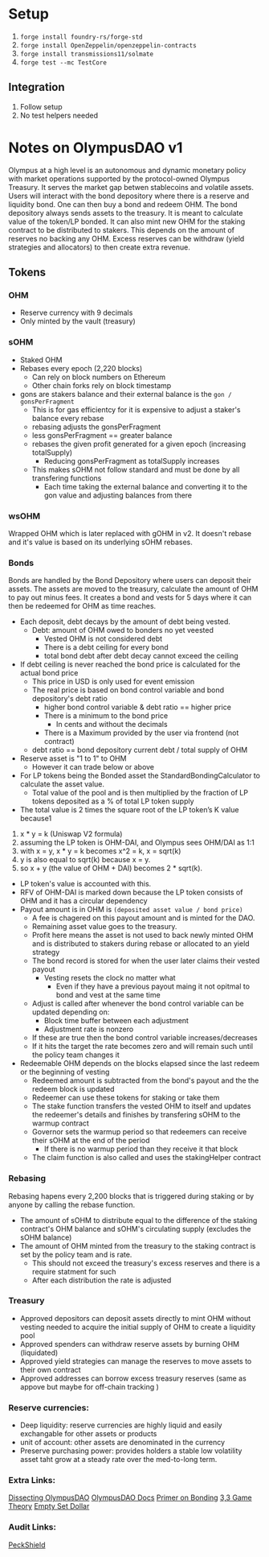 # Setup
1. `forge install foundry-rs/forge-std`
2. `forge install OpenZeppelin/openzeppelin-contracts`
3. `forge install transmissions11/solmate`
4. `forge test --mc TestCore`

## Integration
1. Follow setup
2. No test helpers needed

# **Notes on OlympusDAO v1**
Olympus at a high level is an autonomous and dynamic monetary policy with market operations supported by the protocol-owned Olympus Treasury. It serves the market gap betwen stablecoins and volatile assets. Users will interact with the bond depository where there is a reserve and liquidity bond. One can then buy a bond and redeem OHM. The bond depository always sends assets to the treasury. It is meant to calculate value of the token/LP bonded. It can also mint new OHM for the staking contract to be distributed to stakers. This depends on the amount of reserves no backing any OHM. Excess reserves can be withdraw (yield strategies and allocators) to then create extra revenue.

## **Tokens**
### **OHM**
* Reserve currency with 9 decimals
* Only minted by the vault (treasury)

### **sOHM**
* Staked OHM 
* Rebases every epoch (2,220 blocks)
    * Can rely on block numbers on Ethereum
    * Other chain forks rely on block timestamp
* gons are stakers balance and their external balance is the `gon / gonsPerFragment`
    * This is for gas efficientcy for it is expensive to adjust a staker's balance every rebase
    * rebasing adjusts the gonsPerFragment 
    * less gonsPerFragment == greater balance 
    * rebases the given profit generated for a given epoch (increasing totalSupply)
        * Reducing gonsPerFragment as totalSupply increases
    * This makes sOHM not follow standard and must be done by all transfering functions
        * Each time taking the external balance and converting it to the gon value and adjusting balances from there

### **wsOHM**
Wrapped OHM which is later replaced with gOHM in v2. It doesn't rebase and it's value is based on its underlying sOHM rebases.

### **Bonds**
Bonds are handled by the Bond Depository where users can deposit their assets. The assets are moved to the treasury, calculate the amount of OHM to pay out minus fees. It creates a bond and vests for 5 days where it can then be redeemed for OHM as time reaches.
* Each deposit, debt decays by the amount of debt being vested. 
    * Debt: amount of OHM owed to bonders no yet veested
        * Vested OHM is not considered debt
        * There is a debt ceiling for every bond 
        * total bond debt after debt decay cannot exceed the ceiling
* If debt ceiling is never reached the bond price is calculated for the actual bond price
    * This price in USD is only used for event emission
    * The real price is based on bond control variable and bond depository's debt ratio
        * higher bond control variable & debt ratio == higher price 
        * There is a minimum to the bond price
            * In cents and without the decimals
        * There is a Maximum provided by the user via frontend (not contract)
    * debt ratio == bond depository current debt / total supply of OHM
* Reserve asset is "1 to 1" to OHM
    * However it can trade below or above
* For LP tokens being the Bonded asset the StandardBondingCalculator to calculate the asset value. 
    * Total value of the pool and is then multiplied by the fraction of LP tokens deposited as a % of total LP token supply 
* The total value is 2 times the square root of the LP token’s K value because1
1. x * y = k (Uniswap V2 formula)
2. assuming the LP token is OHM-DAI, and Olympus sees OHM/DAI as 1:1
3. with x = y, x * y = k becomes x^2 = k, x = sqrt(k)
4. y is also equal to sqrt(k) because x = y.
5. so x + y (the value of OHM + DAI) becomes 2 * sqrt(k).
* LP token's value is accounted with this.
* RFV of OHM-DAI is marked down because the LP token consists of OHM and it has a circular dependency
* Payout amount is in OHM is `(deposited asset value / bond price)`
    * A fee is chagered on this payout amount and is minted for the DAO. 
    * Remaining asset value goes to the treasury.
    * Profit here means the asset is not used to back newly minted OHM and is distributed to stakers during rebase or allocated to an yield strategy
    * The bond record is stored for when the user later claims their vested payout 
        * Vesting resets the clock no matter what
            * Even if they have a previous payout maing it not opitmal to bond and vest at the same time
    * Adjust is called after whenever the bond control variable can be updated depending on:
        * Block time buffer between each adjustment
        * Adjustment rate is nonzero
    * If these are true then the bond control variable increases/decreases
    * If it hits the target the rate becomes zero and will remain such until the policy team changes it
* Redeemable OHM depends on the blocks elapsed since the last redeem or the beginning of vesting
    * Redeemed amount is subtracted from the bond's payout and the the redeem block is updated
    * Redeemer can use these tokens for staking or take them
    * The stake function transfers the vested OHM to itself and updates the redeemer's details and finishes by transfering sOHM to the warmup contract 
    * Governor sets the warmup period so that redeemers can receive their sOHM at the end of the period 
        * If there is no warmup period than they receive it that block
    * The claim function is also called and uses the stakingHelper contract
### **Rebasing**
Rebasing hapens every 2,200 blocks that is triggered during staking or by anyone by calling the rebase function. 
* The amount of sOHM to distribute equal to the difference of the staking contract's OHM balance and sOHM's circulating supply (excludes the sOHM balance)
* The amount of OHM minted from the treasury to the staking contract is set by the policy team and is rate. 
    * This should not exceed the treasury's excess reserves and there is a require statment for such
    * After each distribution the rate is adjusted

### **Treasury**
* Approved depositors can deposit assets directly to mint OHM without vesting needed to acquire the initial supply of OHM to create a liquidity pool 
* Approved spenders can withdraw reserve assets by burning OHM (liquidated)
* Approved yield strategies can manage the reserves to move assets to their own contract
* Approved addresses can borrow excess treasury reserves (same as appove but maybe for off-chain tracking )


### **Reserve currencies**:
* Deep liquidity: reserve currencies are highly liquid and easily exchangable for other assets or products
* unit of account: other assets are denominated in the currency
* Preserve purchasing power: provides holders a stable low volatility asset taht grow at a steady rate over the med-to-long term.



### **Extra Links**:
[Dissecting OlympusDAO](https://0xkowloon.substack.com/p/dissecting-the-olympus-protocol)
[OlympusDAO Docs](https://docs.olympusdao.finance/main/overview/intro)
[Primer on Bonding](https://olympusdao.medium.com/a-primer-on-oly-bonds-9763f125c124)
[3,3 Game Theory](https://olympusdao.medium.com/the-game-theory-of-olympus-e4c5f19a77df)
[Empty Set Dollar](https://olympusdao.medium.com/comparison-of-olympus-credits-and-the-empty-set-dollar-590146dcdf8b)

### **Audit Links**:
[PeckShield](https://github.com/peckshield/publications/blob/master/audit_reports/PeckShield-Audit-Report-OlympusDAO-v1.0.pdf)

